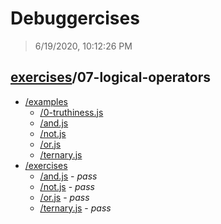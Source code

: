 # Debuggercises 

> 6/19/2020, 10:12:26 PM 

## [exercises](../README.md)/07-logical-operators 

- [/examples](./examples/README.md)
  - [/0-truthiness.js](./examples/README.md#0-truthinessjs)  
  - [/and.js](./examples/README.md#andjs)  
  - [/not.js](./examples/README.md#notjs)  
  - [/or.js](./examples/README.md#orjs)  
  - [/ternary.js](./examples/README.md#ternaryjs)  
- [/exercises](./exercises/README.md)
  - [/and.js](./exercises/README.md#andjs) - _pass_ 
  - [/not.js](./exercises/README.md#notjs) - _pass_ 
  - [/or.js](./exercises/README.md#orjs) - _pass_ 
  - [/ternary.js](./exercises/README.md#ternaryjs) - _pass_ 
